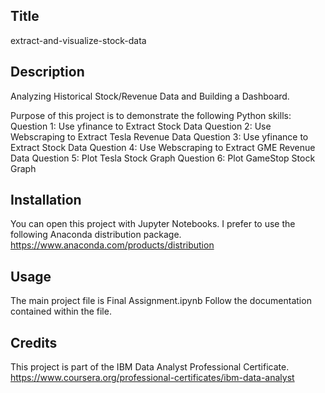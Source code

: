 ## Title 
extract-and-visualize-stock-data


## Description
Analyzing Historical Stock/Revenue Data and Building a Dashboard. 

Purpose of this project is to demonstrate the following Python skills: 
    Question 1: Use yfinance to Extract Stock Data
    Question 2: Use Webscraping to Extract Tesla Revenue Data
    Question 3: Use yfinance to Extract Stock Data
    Question 4: Use Webscraping to Extract GME Revenue Data
    Question 5: Plot Tesla Stock Graph
    Question 6: Plot GameStop Stock Graph


## Installation
You can open this project with Jupyter Notebooks.
I prefer to use the following Anaconda distribution package. 
https://www.anaconda.com/products/distribution 


## Usage
The main project file is Final Assignment.ipynb
Follow the documentation contained within the file. 


## Credits
This project is part of the IBM Data Analyst Professional Certificate.
https://www.coursera.org/professional-certificates/ibm-data-analyst

